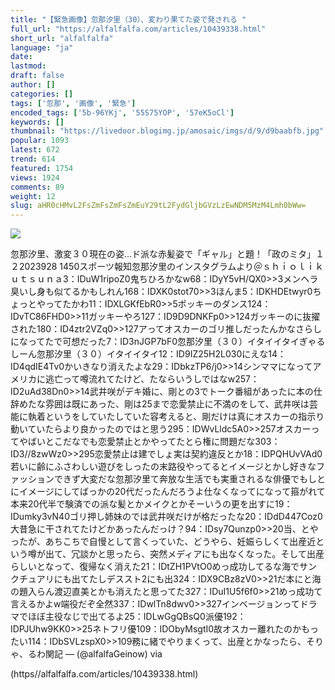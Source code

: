 ```yaml
---
title: "【緊急画像】忽那汐里（30）、変わり果てた姿で発される "
full_url: "https://alfalfalfa.com/articles/10439338.html"
short_url: "alfalfalfa"
language: "ja"
date: 
lastmod: 
draft: false
author: []
categories: []
tags: ['忽那', '画像', '緊急']
encoded_tags: ['5b-96YKj', '55S75YOP', '57eK5oCl']
keywords: []
thumbnail: "https://livedoor.blogimg.jp/amosaic/imgs/d/9/d9baabfb.jpg"
popular: 1093
latest: 672
trend: 614
featured: 1754
views: 1924
comments: 89
weight: 12
slug: aHR0cHMvL2FsZmFsZmFsZmEuY29tL2FydGljbGVzLzEwNDM5MzM4Lmh0bWw=
---
```


![](https://livedoor.blogimg.jp/amosaic/imgs/d/9/d9baabfb.jpg)

忽那汐里、激変３０現在の姿…ド派な赤髪姿で「ギャル」と題！「政のミタ」１２2023928 1450スポーツ報知忽那汐里のインスタグラムより＠ｓｈｉｏｌｉｋｕｔｓｕｎａ3：IDuW1ripoZ0鬼ちひろかなw68：IDyY5vH/QX0>>3メンヘラ臭いし身も似てるかもしれん168：IDXK0stot70>>3ほんま5：IDKHDEtwyr0ちょっとやってたかわ11：IDXLGKfEbR0>>5ポッキーのダンス124：IDvTC86FHD0>>11ガッキーやろ127：ID9D9DNKFp0>>124ガッキーのに抜擢された180：ID4ztr2VZq0>>127アってオスカーのゴリ推しだったんかなさらしになってたで可想だった7：ID3nJGP7bF0忽那汐里（３０）イタイイタイぎゃるしーん忽那汐里（３０）イタイイタイ12：ID9IZ25H2L030にえな14：ID4qdIE4Tv0かいきなり消えたよな29：IDbkzTP6/j0>>14シンママになってアメリカに逃亡って噂流れてたけど、たならいうしではなw257：ID2uAd38Dn0>>14武井咲がデキ婚に、剛との3でトーク番組があったに本の仕辞めたな雰囲は既にあった、剛は25まで恋愛禁止に不満のをして、武井咲は芸能に執着というをしていたしていた容考えると、剛だけは真にオスカーの指示り動いていたらより良かったのではと思う295：IDWvLldc5A0>>257オスカーってやばいとこだなでも恋愛禁止とかやってたとら権に問題だな303：ID3//8zwWz0>>295恋愛禁止は建でしょ実は契約違反とか18：IDPQHUvVAd0若いに齢にふさわしい遊びをしったの末路役やってるとイメージとかし好きなファッションできず大変だな忽那汐里て奔放な生活でも実重されるな俳優でもしとにイメージにしてばっかの20代だったんだろうよ仕なくなってになって箍がれて本来20代半で験済での派な髪とかメイクとかそーいうの更を出すに19：IDumky3vN40ゴリ押し姉妹のでは武井咲だけが格だったな20：IDdD447Coz0大昔急に干されてたけどかあったんだっけ？94：IDsy7Qunzp0>>20当、とやったが、あちこちで自慢として言くっていた、どうやら、妊娠らしくて出産近という噂が出て、冗談かと思ったら、突然メディアにも出なくなった。そして出産らしいとなって、復帰なく消えた21：IDtZH1PVtO0めっ成功してるな海でサンクチュアリにも出てたしデススト2にも出324：IDX9CBz8zV0>>21だ本にと海の題入らん渡辺直美とかも消えたと思ってた327：IDuI1U5f6f0>>21めっ成功て言えるかよw端役だぞ全然337：IDwlTn8dwv0>>327インベージョンってドラマでほぼ主役なじで出てるよ25：IDLwGgQBsQ0派優192：IDPJUhw9KK0>>25ネトフリ優109：IDObyMsgtI0故オスカー離れたのかもったい114：IDbSVLzspX0>>109務に緒でやりまくって、出産とかなったら、そりゃ、るわ関記 — (@alfalfaGeinow) via 

(https//alfalfalfa.com/articles/10439338.html)
